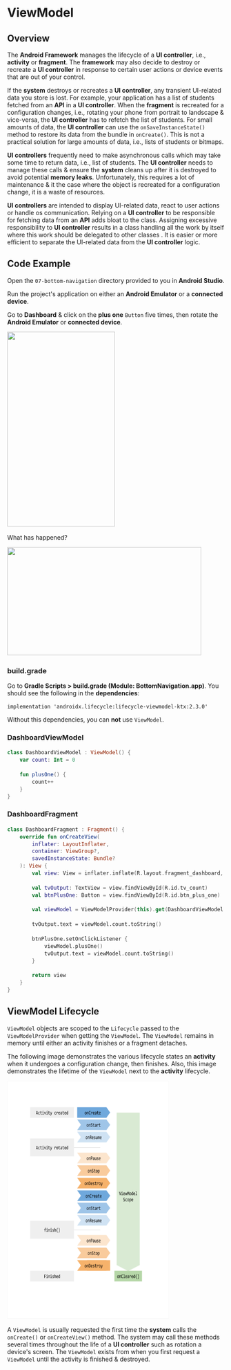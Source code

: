 # **ViewModel**

## Overview

The **Android Framework** manages the lifecycle of a **UI controller**, i.e., **activity** or **fragment**. The **framework** may also decide to destroy or recreate a **UI controller** in response to certain user actions or device events that are out of your control.

If the **system** destroys or recreates a **UI controller**, any transient UI-related data you store is lost. For example, your application has a list of students fetched from an **API** in a **UI controller**. When the **fragment** is recreated for a configuration changes, i.e., rotating your phone from portrait to landscape & vice-versa, the **UI controller** has to refetch the list of students. For small amounts of data, the **UI controller** can use the `onSaveInstanceState()` method to restore its data from the bundle in `onCreate()`. This is not a practical solution for large amounts of data, i.e., lists of students or bitmaps.

**UI controllers** frequently need to make asynchronous calls which may take some time to return data, i.e., list of students. The **UI controller** needs to manage these calls & ensure the **system** cleans up after it is destroyed to avoid potential **memory leaks**. Unfortunately, this requires a lot of maintenance & it the case where the object is recreated for a configuration change, it is a waste of resources.

**UI controllers** are intended to display UI-related data, react to user actions or handle os communication. Relying on a **UI controller** to be responsible for fetching data from an **API** adds bloat to the class. Assigning excessive responsibility to **UI controller** results in a class handling all the work by itself where this work should be delegated to other classes . It is easier or more efficient to separate the UI-related data from the **UI controller** logic.

## Code Example
Open the `07-bottom-navigation` directory provided to you in **Android Studio**. 

Run the project's application on either an **Android Emulator** or a **connected device**. 

Go to **Dashboard** & click on the **plus one** `Button` five times, then rotate the **Android Emulator** or **connected device**.

<img src="../tex/img/06-fragments/readme/mobile-example-1.JPG" width="250" height="450" />

What has happened?

<img src="../tex/img/06-fragments/readme/mobile-example-2.JPG" width="450" height="250" />

### build.grade

Go to **Gradle Scripts > build.grade (Module: BottomNavigation.app)**. You should see the following in the **dependencies**:

```
implementation 'androidx.lifecycle:lifecycle-viewmodel-ktx:2.3.0'
```

Without this dependencies, you can **not** use `ViewModel`.

### DashboardViewModel
```kotlin
class DashboardViewModel : ViewModel() {
    var count: Int = 0

    fun plusOne() {
        count++
    }
}
```

### DashboardFragment
```kotlin
class DashboardFragment : Fragment() {
    override fun onCreateView(
        inflater: LayoutInflater,
        container: ViewGroup?,
        savedInstanceState: Bundle?
    ): View {
        val view: View = inflater.inflate(R.layout.fragment_dashboard, container, false)

        val tvOutput: TextView = view.findViewById(R.id.tv_count)
        val btnPlusOne: Button = view.findViewById(R.id.btn_plus_one)

        val viewModel = ViewModelProvider(this).get(DashboardViewModel::class.java)

        tvOutput.text = viewModel.count.toString()

        btnPlusOne.setOnClickListener {
            viewModel.plusOne()
            tvOutput.text = viewModel.count.toString()
        }

        return view
    }
}
```

## ViewModel Lifecycle
`ViewModel` objects are scoped to the `Lifecycle` passed to the `ViewModelProvider` when getting the `ViewModel`. The `ViewModel` remains in memory until either an activity finishes or a fragment detaches.

The following image demonstrates the various lifecycle states an **activity** when it undergoes a configuration change, then finishes. Also, this image demonstrates the lifetime of the `ViewModel` next to the **activity** lifecycle. 

<img src="../tex/img/07-view-model/readme/view-model-lifecycle.png" width="375" height="550" />

A `ViewModel` is usually requested the first time the **system** calls the `onCreate()` or `onCreateView()` method. The system may call these methods several times throughout the life of a **UI controller** such as rotation a device's screen. The `ViewModel` exists from when you first request a `ViewModel` until the activity is finished & destroyed.
